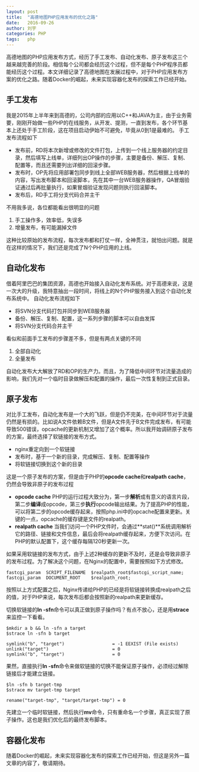 ```yaml
---
layout: post
title:  "高德地图PHP应用发布的优化之路"
date:   2016-09-26
author: 刘宇
categories: PHP
tags:	php
---
```


高德地图的PHP应用发布方式，经历了手工发布、自动化发布、原子发布这三个越来越完善的阶段。相信每个公司都会经历这个过程，但不是每个PHP程序员都能经历这个过程。本文详细记录了高德地图在发展过程中，对于PHP应用发布方案的优化之路。随着Docker的崛起，未来实现容器化发布的探索工作已经开始。<!-- more -->
 
## 手工发布
我是2015年上半年来到高德的，公司内部的应用以C++和JAVA为主，由于业务需要，刚刚开始做一些PHP的在线服务，从开发、提测，一直到发布，各个环节基本上还处于手工阶段，这在项目启动伊始不可避免，毕竟从0到1是最难的。
手工发布流程如下
* 发布前，RD将本次新增或修改的文件打包，上传到一个线上服务器的约定目录，然后填写上线单，详细列出OP操作的步骤，主要是备份、解压、复制、配置等，而且还需要列出详细的回滚步骤。
* 发布时，OP先将应用部署包同步到线上全部WEB服务器，然后根据上线单的内容，写出发布脚本和回滚脚本，先在其中一台WEB服务器操作，QA冒烟验证通过后再批量执行，如果冒烟验证发现问题则执行回滚脚本。
* 发布后，RD手工将分支代码合并主干
 
不用我多说，各位都能看出很明显的问题
1. 手工操作多，效率低，失误多
2. 增量发布，有可能漏掉文件
 
这种比较原始的发布流程，每次发布都和打仗一样，全神贯注，就怕出问题。就是在这样的情况下，我们还是完成了N个PHP应用的上线。
 
## 自动化发布
借着阿里巴巴的集团资源，高德也开始接入自动化发布系统。对于高德来说，这是一次大的升级，我特意抽出一段时间，将线上的N个PHP服务接入到这个自动化发布系统中。
自动化发布流程如下
* 将SVN分支代码打包并同步到WEB服务器
* 备份、解压、复制、配置，这一系列步骤的脚本可以自由发挥
* 将SVN分支代码合并主干
 
看似和前面手工发布的步骤差不多，但是有两点关键的不同
1. 全部自动化
2. 全量发布

自动化发布大大解放了RD和OP的生产力。而且，为了降低中间环节对流量造成的影响，我们先对一个临时目录做解压和配置的操作，最后一次性复制到正式目录。
 
## 原子发布
对比手工发布，自动化发布是一个大的飞跃，但是仍不完美，在中间环节对于流量仍然是有损的。比如说A文件依赖B文件，但是A文件先于B文件完成发布，有可能导致500错误，opcache的更新机制又增加了这个概率。所以我开始调研原子发布的方案，最终选择了软链接的发布方式。
* nginx重定向到一个软链接
* 发布时，基于一个新的目录，完成解压、复制、配置等操作
* 将软链接切换到这个新的目录
 
这是一个原子发布的方案，但是由于PHP的**opcode cache**和**realpath cache**，仍然会导致非原子的发布过程
* **opcode cache**
PHP的运行过程大致分为，第一步**解析**成有意义的语言片段，第二步**编译**成opcode，第三步**执行**opcode输出结果。为了提高PHP的性能，可以将第二步的opcode缓存起来，按照php.ini中的opcache配置来更新。关键的一点，opcache的缓存键是文件的realpath。
* **realpath cache**
当我们访问一个PHP文件时，会通过**stat()**系统调用解析它的路径、链接和文件信息，最后会将realpath缓存起来，方便下次访问。在PHP的默认配置下，这个缓存每隔120秒更新一次。

如果采用软链接的发布方式，由于上述2种缓存的更新不及时，还是会导致非原子的发布过程。为了解决这个问题，在Nginx的配置中，需要按照如下方式修改。
```
fastcgi_param  SCRIPT_FILENAME	$realpath_root$fastcgi_script_name;
fastcgi_param  DOCUMENT_ROOT	$realpath_root;
```
按照以上方式配置之后，Nginx传递给PHP的已经是将软链接转换成realpath之后的值，对于PHP来说，每次发布后都会按照新的realpath来更新缓存。
 
切换软链接的**ln -sfn**命令可以真正做到原子操作吗？有点不放心，还是用**strace**来监控一下看看。
```
$mkdir a b && ln -sfn a target
$strace ln -sfn b target

symlink("b", "target")                  = -1 EEXIST (File exists)
unlink("target")                        = 0
symlink("b", "target")                  = 0 
```
 果然，直接执行**ln -sfn**命令来做软链接的切换不能保证原子操作，必须经过解除链接后才能建立链接。
```
$ln -sfn b target-tmp
$strace mv target-tmp target

rename("target-tmp", "target/target-tmp") = 0
```
先建立一个临时软链接，然后执行**mv**命令，只有重命名一个步骤，真正实现了原子操作。这也是我们优化后的最终发布脚本。
 
## 容器化发布
随着Docker的崛起，未来实现容器化发布的探索工作已经开始，但这是另外一篇文章的内容了，敬请期待。
